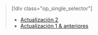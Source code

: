 > [!div class="op_single_selector"]
> * [Actualización 2](../articles/storsimple/storsimple-restore-from-backup-set-u2.md)
> * [Actualización 1 & anteriores](../articles/storsimple/storsimple-restore-from-backup-set.md)
> 
> 

